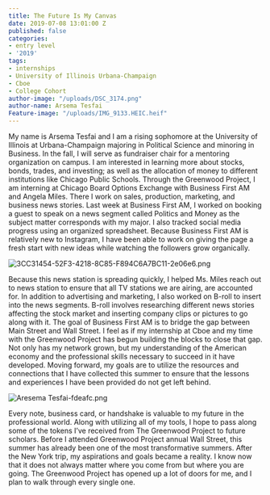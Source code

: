 ```yaml
---
title: The Future Is My Canvas
date: 2019-07-08 13:01:00 Z
published: false
categories:
- entry level
- '2019'
tags:
- internships
- University of Illinois Urbana-Champaign
- Cboe
- College Cohort
author-image: "/uploads/DSC_3174.png"
author-name: Arsema Tesfai
Feature-image: "/uploads/IMG_9133.HEIC.heif"
---
```


My name is Arsema Tesfai and I am a rising sophomore at the University of Illinois at Urbana-Champaign majoring in Political Science and minoring in Business. In the fall, I will serve as fundraiser chair for a mentoring organization on campus. I am interested in learning more about stocks, bonds, trades, and investing; as well as the allocation of money to different institutions like Chicago Public Schools. Through the Greenwood Project, I am interning at Chicago Board Options Exchange with Business First AM and Angela Miles. There I work on sales, production, marketing, and business news stories. Last week at Business First AM, I worked on booking a guest to speak on a news segment called Politics and Money as the subject matter corresponds with my major. I also tracked social media progress using an organized spreadsheet. Because Business First AM is relatively new to Instagram, I have been able to work on giving the page a fresh start with new ideas while watching the followers grow organically.

![3CC31454-52F3-4218-8C85-F894C6A7BC11-2e06e6.png](/uploads/3CC31454-52F3-4218-8C85-F894C6A7BC11-2e06e6.png)

Because this news station is spreading quickly, I helped Ms. Miles reach out to news station to ensure that all TV stations we are airing, are accounted for. In addition to advertising and marketing, I also worked on B-roll to insert into the news segments. B-roll involves researching different news stories affecting the stock market and inserting company clips or pictures to go along with it. The goal of Business First AM is to bridge the gap between Main Street and Wall Street. I feel as if my internship at Cboe and my time with the Greenwood Project has begun building the blocks to close that gap. Not only has my network grown, but my understanding of the American economy and the professional skills necessary to succeed in it have developed. Moving forward, my goals are to utilize the resources and connections that I have collected this summer to ensure that the lessons and experiences I have been provided do not get left behind.

![Aresema Tesfai-fdeafc.png](/uploads/Aresema%20Tesfai-fdeafc.png)

Every note, business card, or handshake is valuable to my future in the professional world. Along with utilizing all of my tools, I hope to pass along some of the tokens I’ve received from The Greenwood Project to future scholars. Before I attended Greenwood Project annual Wall Street, this summer has already been one of the most transformative summers. After the New York trip, my aspirations and goals became a reality. I know now that it does not always matter where you come from but where you are going. The Greenwood Project has opened up a lot of doors for me, and I plan to walk through every single one. 
